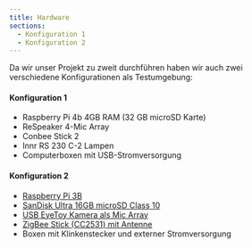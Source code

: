 ```yaml
---
title: Hardware
sections:
  - Konfiguration 1
  - Konfiguration 2
---
```


Da wir unser Projekt zu zweit durchführen haben wir auch zwei verschiedene Konfigurationen als Testumgebung:

#### Konfiguration 1
- Raspberry Pi 4b 4GB RAM (32 GB microSD Karte)
- ReSpeaker 4-Mic Array
- Conbee Stick 2
- Innr RS 230 C-2 Lampen
- Computerboxen mit USB-Stromversorgung 

#### Konfiguration 2
- [Raspberry Pi 3B][RASPBERRY-PI-3B]
- [SanDisk Ultra 16GB microSD Class 10][SANDISK-MICROSD]
- [USB EyeToy Kamera als Mic Array][EYETOY]
- [ZigBee Stick (CC2531) mit Antenne][CC2531]
- Boxen mit Klinkenstecker und externer Stromversorgung

[RASPBERRY-PI-3B]: https://www.raspberrypi.org/products/raspberry-pi-3-model-b/?resellerType=home
[SANDISK-MICROSD]: https://www.amazon.de/SanDisk-Ultra-microSDHC-Class-Speicherkarte/dp/B007JTKKOG
[EYETOY]: https://www.amazon.de/Playstation-PS3-eyetoy-Kamera-Gro%C3%9Fpackung/dp/B00LME2JGQ/ref=asc_df_B00LME2JGQ/?tag=googshopde-21&linkCode=df0&hvadid=310654667276&hvpos=&hvnetw=g&hvrand=11095610371977163915&hvpone=&hvptwo=&hvqmt=&hvdev=c&hvdvcmdl=&hvlocint=&hvlocphy=9060657&hvtargid=pla-754758627832&psc=1&th=1&psc=1&tag=&ref=&adgrpid=62546410740&hvpone=&hvptwo=&hvadid=310654667276&hvpos=&hvnetw=g&hvrand=11095610371977163915&hvqmt=&hvdev=c&hvdvcmdl=&hvlocint=&hvlocphy=9060657&hvtargid=pla-754758627832
[CC2531]: https://de.aliexpress.com/item/4000059514865.html